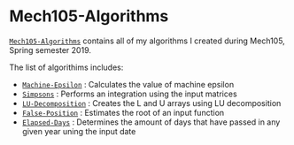 Mech105-Algorithms
======================
<a href="https://github.com/JacobOrnes/Mech105-Algorithms">`Mech105-Algorithms`</a> contains all of my algorithms I created during Mech105, Spring semester 2019.

The list of algorithims includes:
*  <a href="https://github.com/JacobOrnes/Mech105-Algorithms/blob/master/Machine-Epsilon/machineepsilon.m">`Machine-Epsilon`</a> : Calculates the value of machine epsilon
*  <a href="https://github.com/JacobOrnes/Mech105-Algorithms/blob/master/Simpsons/Simpson.m">`Simpsons`</a> : Performs an integration using the input matrices
*  <a href="https://github.com/JacobOrnes/Mech105-Algorithms/blob/master/LU-Decomposition/luFactor.m">`LU-Decomposition`</a> : Creates the L and U arrays using LU decomposition
*  <a href="https://github.com/JacobOrnes/Mech105-Algorithms/blob/master/False-Position/falsePosition.m">`False-Position`</a> : Estimates the root of an input function
*  <a href="https://github.com/JacobOrnes/Mech105-Algorithms/blob/master/Elapsed-Days/elapseddays.m">`Elapsed-Days`</a> : Determines the amount of days that have passed in any given year uning the input date

